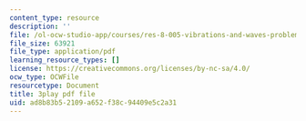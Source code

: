 ```yaml
---
content_type: resource
description: ''
file: /ol-ocw-studio-app/courses/res-8-005-vibrations-and-waves-problem-solving-fall-2012/ad8b83b52109a652f38c94409e5c2a31_Usm7cWtAbRY.pdf
file_size: 63921
file_type: application/pdf
learning_resource_types: []
license: https://creativecommons.org/licenses/by-nc-sa/4.0/
ocw_type: OCWFile
resourcetype: Document
title: 3play pdf file
uid: ad8b83b5-2109-a652-f38c-94409e5c2a31
---
```


